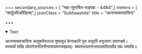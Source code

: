 +++
secondary_sources = [ "महा-सुभाषित-सङ्ग्रहः - 4484",]
meters = [ "शार्दूलविक्रीडितम्",]
jsonClass = "Subhaashita"
title = "आजन्मव्यवसायिना"

+++

<details open><summary>Text</summary>

आजन्मव्यवसायिना क्रतुशतैराराध्य पुष्पायुधं केनाकारि पुरा तनूदरि तनुत्यागः प्रयागभ्रमे।  
यस्यार्थे सखि लोलनेत्रनलिनीनालायमानस्खलद्- बष्पाम्भःपतनान्तरालवलितग्रीवं पथः पश्यसि॥
</details>
